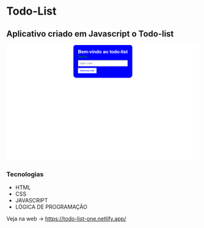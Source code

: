 # Todo-List
## Aplicativo criado em Javascript o Todo-list

<img src="./img/task.gif">

### Tecnologias
- HTML
- CSS
- JAVASCRIPT
- LÓGICA DE PROGRAMAÇÃO

Veja na web ->  https://todo-list-one.netlify.app/
